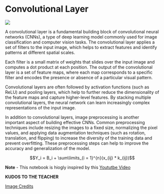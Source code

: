 # Convolutional Layer

<img src = "https://i.ytimg.com/vi/KuXjwB4LzSA/hq720.jpg?sqp=-oaymwEcCNAFEJQDSFXyq4qpAw4IARUAAIhCGAFwAcABBg==&rs=AOn4CLDglX1Jo3WO2XUsh9x0ACDpEuNpCQ">

A convolutional layer is a fundamental building block of convolutional neural networks (CNNs), a type of deep learning model commonly used for image classification and computer vision tasks. The convolutional layer applies a set of filters to the input image, which helps to extract features and identify patterns at different spatial scales.

Each filter is a small matrix of weights that slides over the input image and computes a dot product at each position. The output of the convolutional layer is a set of feature maps, where each map corresponds to a specific filter and encodes the presence or absence of a particular visual pattern.

Convolutional layers are often followed by activation functions (such as ReLU) and pooling layers, which help to further reduce the dimensionality of the feature maps and capture higher-level features. By stacking multiple convolutional layers, the neural network can learn increasingly complex representations of the input image.

In addition to convolutional layers, image preprocessing is another important aspect of building effective CNNs. Common preprocessing techniques include resizing the images to a fixed size, normalizing the pixel values, and applying data augmentation techniques (such as rotation, translation, and flipping) to increase the diversity of the training data and prevent overfitting. These preprocessing steps can help to improve the accuracy and generalization of the model.

$$Y_i = B_i + \sum\limits_{i = 1}^{n}(x_{ij} * k_{ij})$$

**Note** - This notebook is hiogly inspired by this [Yoututbe Video](https://www.youtube.com/watch?v=KuXjwB4LzSA)

**KUDOS TO THE TEACHER**

[Image Credits](https://www.youtube.com/watch?v=KuXjwB4LzSA)
